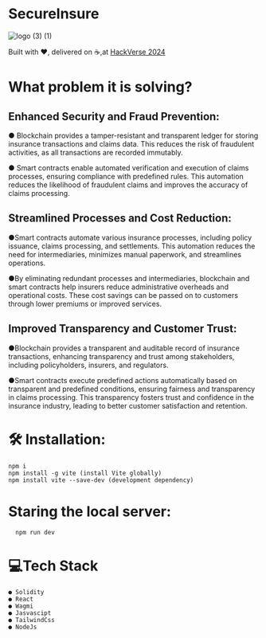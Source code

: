   # **SecureInsure**
  ![logo (3) (1)](https://github.com/kavyansh18/SecureInsure/assets/137791848/627fc86c-cd2f-4463-b837-4ddb690a0dbe)
  
  Built with ❤️, delivered on ☕,at [HackVerse 2024](https://hackverse2024.devfolio.co/)

  # **What problem it is solving?**

   ## Enhanced Security and Fraud Prevention:

● Blockchain provides a tamper-resistant and transparent ledger for storing insurance transactions and claims data. This reduces the risk of fraudulent activities, as all transactions are recorded immutably.

● Smart contracts enable automated verification and execution of claims processes, ensuring compliance with predefined rules. This automation reduces the likelihood of fraudulent claims and improves the accuracy of claims processing.


## Streamlined Processes and Cost Reduction:

●Smart contracts automate various insurance processes, including policy issuance, claims processing, and settlements. This automation reduces the need for intermediaries, minimizes manual paperwork, and streamlines operations.

●By eliminating redundant processes and intermediaries, blockchain and smart contracts help insurers reduce administrative overheads and operational costs. These cost savings can be passed on to customers through lower premiums or improved services.


## Improved Transparency and Customer Trust:

●Blockchain provides a transparent and auditable record of insurance transactions, enhancing transparency and trust among stakeholders, including policyholders, insurers, and regulators.

●Smart contracts execute predefined actions automatically based on transparent and predefined conditions, ensuring fairness and transparency in claims processing. This transparency fosters trust and confidence in the insurance industry, leading to better customer satisfaction and retention.





# 🛠 Installation:

    npm i
    npm install -g vite (install Vite globally)
    npm install vite --save-dev (development dependency)


# Staring the local server:

      npm run dev 


 # **💻Tech Stack**

    ● Solidity
    ● React
    ● Wagmi
    ● Jasvascipt
    ● TailwindCss
    ● NodeJs

